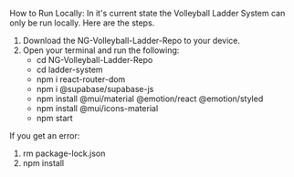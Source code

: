 How to Run Locally:
In it's current state the Volleyball Ladder System can only be run locally. Here are the steps.
1. Download the NG-Volleyball-Ladder-Repo to your device.
2. Open your terminal and run the following:
   - cd NG-Volleyball-Ladder-Repo
   - cd ladder-system
   - npm i react-router-dom
   - npm i @supabase/supabase-js
   - npm install @mui/material @emotion/react @emotion/styled
   - npm install @mui/icons-material
   - npm start

If you get an error:
1. rm package-lock.json
2. npm install
